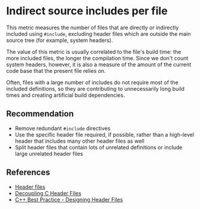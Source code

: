 # Indirect source includes per file
This metric measures the number of files that are directly or indirectly included using `#include`, excluding header files which are outside the main source tree (for example, system headers).

The value of this metric is usually correlated to the file's build time: the more included files, the longer the compilation time. Since we don't count system headers, however, it is also a measure of the amount of the current code base that the present file relies on.

Often, files with a large number of includes do not require most of the included definitions, so they are contributing to unnecessarily long build times and creating artificial build dependencies.


## Recommendation
* Remove redundant `#include` directives
* Use the specific header file required, if possible, rather than a high-level header that includes many other header files as well
* Split header files that contain lots of unrelated definitions or include large unrelated header files

## References
* [Header files](http://www.learncpp.com/cpp-tutorial/19-header-files/)
* [Decoupling C Header Files](http://www.drdobbs.com/cpp/decoupling-c-header-files/212701130)
* [C++ Best Practice - Designing Header Files](https://accu.org/journals/overload/14/72/griffiths_1995/)
